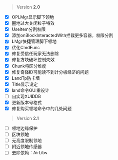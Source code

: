  > Version **2.0**

 - [x] OPLMgr显示脚下领地
 - [x] 圈地过大关闭粒子特效
 - [x] UseItem分割权限
 - [x] 添加onBlockInteractedWith拦截更多容器，权限分割
 - [x] LMgr快捷管理脚下领地
 - [x] 优化CmdFunc
 - [x] 修复受信任玩家无法删除
 - [x] 修复方块破坏控制失效
 - [x] Chunk将区分维度
 - [x] 修复奇怪ID可能读不到计分板经济的问题
 - [x] LandTp防卡墙
 - [x] Title显示设定
 - [x] land命令GUI重设计
 - [ ] 自实现XUIDDB
 - [x] 更新版本号格式
 - [x] 修复购买领地命令中的几处问题

 > Version **2.1**

 - [ ] 领地边缘保护
 - [ ] 区块领地
 - [ ] 无高度限制领地
 - [ ] 附近领地传感器
 - [ ] 去除依赖：AirLibs